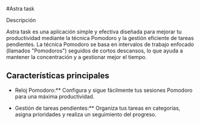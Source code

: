 #Astra task

Descripción

Astra task es una aplicación simple y efectiva diseñada para mejorar tu productividad mediante la técnica Pomodoro y la gestión eficiente de tareas pendientes. 
La técnica Pomodoro se basa en intervalos de trabajo enfocado (llamados "Pomodoros") seguidos de cortos descansos, lo que ayuda a mantener la concentración y a gestionar mejor el tiempo.

## Características principales

- Reloj Pomodoro:** Configura y sigue fácilmente tus sesiones Pomodoro para una máxima productividad.

- Gestión de tareas pendientes:** Organiza tus tareas en categorías, asigna prioridades y realiza un seguimiento del progreso.
